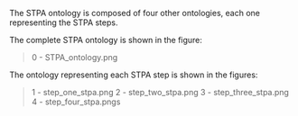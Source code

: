 The STPA ontology is composed of four other ontologies, each one representing the STPA steps.

The complete STPA ontology is shown in the figure:
> 0 - STPA_ontology.png

The ontology representing each STPA step is shown in the figures:
> 1 - step_one_stpa.png
> 2 - step_two_stpa.png
> 3 - step_three_stpa.png
> 4 - step_four_stpa.pngs